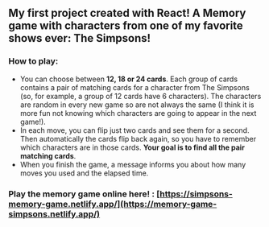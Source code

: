 ## My first project created with React! A Memory game with characters from one of my favorite shows ever: The Simpsons!

### How to play: 
* You can choose between **12, 18 or 24 cards**. Each group of cards contains a pair of matching cards for a character from The Simpsons (so, for example, a group of 12 cards have 6 characters). The characters are random in every new game so are not always the same (I think it is more fun not knowing which characters are going to appear in the next game!). 
* In each move, you can flip just two cards and see them for a second. Then automatically the cards flip back again, so you have to remember which characters are in those cards. **Your goal is to find all the pair matching cards**. 
* When you finish the game, a message informs you about how many moves you used and the elapsed time.

### Play the memory game online here! : [https://simpsons-memory-game.netlify.app/](https://memory-game-simpsons.netlify.app/)
